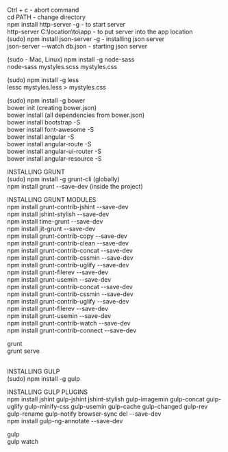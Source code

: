 Ctrl + с - abort command<br>
cd PATH - change directory<br>
npm install http-server -g - to start server<br>
http-server C:\location\to\app - to put server into the app location<br>
(sudo) npm install json-server -g - installing json server<br>
json-server --watch db.json - starting json server<br>


(sudo - Mac, Linux) npm install -g node-sass<br>
node-sass mystyles.scss mystyles.css

(sudo) npm install -g less<br>
lessc mystyles.less > mystyles.css

(sudo) npm install -g bower<br>
bower init (creating bower.json)<br>
bower install (all dependencies from bower.json)<br>
bower install bootstrap -S<br>
bower install font-awesome -S<br>
bower install angular -S<br>
bower install angular-route -S<br>
bower install angular-ui-router -S<br>
bower install angular-resource -S<br>

INSTALLING GRUNT<br>
(sudo) npm install -g grunt-cli       (globally)<br>
npm install grunt --save-dev   (inside the project)<br>

INSTALLING GRUNT MODULES<br>
npm install grunt-contrib-jshint --save-dev<br>
npm install jshint-stylish --save-dev<br>
npm install time-grunt --save-dev<br>
npm install jit-grunt --save-dev<br>
npm install grunt-contrib-copy --save-dev<br>
npm install grunt-contrib-clean --save-dev<br>
npm install grunt-contrib-concat --save-dev<br>
npm install grunt-contrib-cssmin --save-dev<br>
npm install grunt-contrib-uglify --save-dev<br>
npm install grunt-filerev --save-dev<br>
npm install grunt-usemin --save-dev<br>
npm install grunt-contrib-concat --save-dev<br>
npm install grunt-contrib-cssmin --save-dev<br>
npm install grunt-contrib-uglify --save-dev<br>
npm install grunt-filerev --save-dev<br>
npm install grunt-usemin --save-dev<br>
npm install grunt-contrib-watch --save-dev<br>
npm install grunt-contrib-connect --save-dev<br>

grunt<br>
grunt serve<br><br>

INSTALLING GULP<br>
(sudo) npm install -g gulp<br>

INSTALLING GULP PLUGINS<br>
npm install jshint gulp-jshint jshint-stylish gulp-imagemin gulp-concat gulp-uglify gulp-minify-css gulp-usemin gulp-cache gulp-changed gulp-rev gulp-rename gulp-notify  browser-sync del --save-dev<br>
npm install gulp-ng-annotate --save-dev<br>

gulp<br>
gulp watch<br><br>
